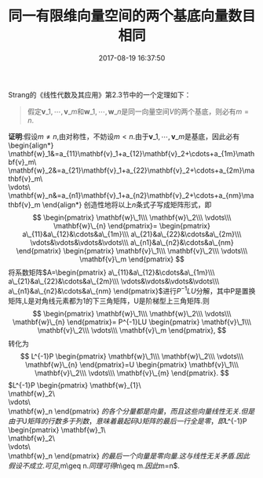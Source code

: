 ﻿---
title: 同一有限维向量空间的两个基底向量数目相同
date: 2017-08-19 16:37:50
categories:
- 数学
- 线性代数
tags:
- 维数
- Strang《线性代数及其应用》

---
Strang的《线性代数及其应用》第2.3节中的一个定理如下：

> 假定$\mathbf{v}\_1,\cdots,\mathbf{v}\_m$和$\mathbf{w}\_{1},\cdots,\mathbf{w}\_n$是同一向量空间$V$的两个基底，则必有$m=n$.

**证明**:假设$m\neq n$,由对称性，不妨设$m<n$.由于$\mathbf{v}\_1,\cdots,\mathbf{v}\_m$是基底，因此必有
\begin{align\*}
  \mathbf{w}\_1&=a\_{11}\mathbf{v}\_1+a\_{12}\mathbf{v}\_2+\cdots+a\_{1m}\mathbf{v}\_m\\\
\mathbf{w}\_2&=a\_{21}\mathbf{v}\_1+a\_{22}\mathbf{v}\_2+\cdots+a\_{2m}\mathbf{v}\_m\\\
\vdots\\\
\mathbf{w}\_n&=a\_{n1}\mathbf{v}\_1+a\_{n2}\mathbf{v}\_2+\cdots+a\_{nm}\mathbf{v}\_m
\end{align\*}
创造性地将以上$n$条式子写成矩阵形式，即
$$
\begin{pmatrix}
  \mathbf{w}\_1\\\
\mathbf{w}\_2\\\
\vdots\\\
\mathbf{w}\_{n}
\end{pmatrix}=
\begin{pmatrix}
  a\_{11}&a\_{12}&\cdots&a\_{1m}\\\
  a\_{21}&a\_{22}&\cdots&a\_{2m}\\\
  \vdots&\vdots&\vdots&\vdots\\\
 a\_{n1}&a\_{n2}&\cdots&a\_{nm}
\end{pmatrix}
\begin{pmatrix}
  \mathbf{v}\_1\\\
\mathbf{v}\_2\\\
\vdots\\\
\mathbf{v}\_m
\end{pmatrix}
$$
将系数矩阵$A=\begin{pmatrix}
  a\_{11}&a\_{12}&\cdots&a\_{1m}\\\
  a\_{21}&a\_{22}&\cdots&a\_{2m}\\\
  \vdots&\vdots&\vdots&\vdots\\\
 a\_{n1}&a\_{n2}&\cdots&a\_{nm}
\end{pmatrix}$进行$P^{-1}LU$分解，其中P是置换矩阵,L是对角线元素都为$1$的下三角矩阵，U是阶梯型上三角矩阵.则
$$
\begin{pmatrix}
  \mathbf{w}\_1\\\
\mathbf{w}\_2\\\
\vdots\\\
\mathbf{w}\_{n}
\end{pmatrix}=
P^{-1}LU
\begin{pmatrix}
  \mathbf{v}\_1\\\
\mathbf{v}\_2\\\
\vdots\\\
\mathbf{v}\_m
\end{pmatrix},
$$
转化为
$$
L^{-1}P
\begin{pmatrix}
  \mathbf{w}\_1\\\
\mathbf{w}\_2\\\
\vdots\\\
\mathbf{w}\_{n}
\end{pmatrix}=U
\begin{pmatrix}
  \mathbf{v}\_1\\\
\mathbf{v}\_2\\\
\vdots\\\
\mathbf{v}\_{m}
\end{pmatrix}.
$$
$L^{-1}P
\begin{pmatrix}
  \mathbf{w}\_{1}\\\
\mathbf{w}\_2\\\
\vdots\\\
\mathbf{w}\_n
\end{pmatrix}
$的各个分量都是向量，而且这些向量线性无关.但是由于$U$矩阵的行数多于列数，意味着最起码$U$矩阵的最后一行全是零，即$L^{-1}P
\begin{pmatrix}
  \mathbf{w}\_1\\\
\mathbf{w}\_2\\\
\vdots\\\
\mathbf{w}\_n
\end{pmatrix}
$的最后一个向量是零向量.这与线性无关矛盾.因此假设不成立.可见,$m\geq n$.同理可得$n\geq m$.因此$m=n$.